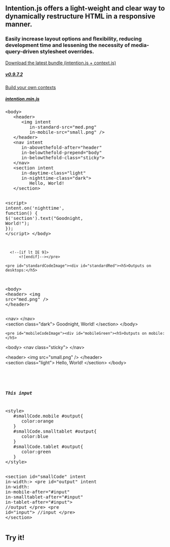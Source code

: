 <section id="splash" intent in-width: in-container: in-orientation:>
   <div class="inner clearFix">
      <section>
         <h2>Intention.js offers a light-weight and clear way to dynamically restructure HTML in a responsive manner.</h2>
         <h3>Easily increase layout options and flexibility, reducing development time and lessening the necessity of media-query-driven stylesheet overrides.</h3>
      </section>
      <section id="buttons" class="clearFix">
            <a id="bundle" href="intention-context.js.zip">Download the latest bundle (intention.js + context.js)<h5>v0.9.7.2</h5></a>
            <a id="mini" href="intention.min.js">Build your own contexts<h5>intention.min.js</h5></a>
      </section>
   </div>
</section>

<!-- Start the ugly Code-as-Image section -->

<section id="codeImage" intent in-width: in-container:>
   <div class="inner clearFix">
      <div id="connections"></div>
      <pre id="rawCodeImage"><span class="selectable">&lt;body&gt;
   &lt;header&gt;
      &lt;img</span> <span class="white"><span class="selectable">intent</span></span>
         <span class="orangeDark"><span class="selectable">in-standard-src="med.png"</span></span>
         <span class="orangeLight"><span class="selectable">in-mobile-src="small.png" /&gt;</span></span>
   <span class="selectable">&lt;/header&gt;
   &lt;nav</span> <span class="white"><span class="selectable">intent</span></span>
      <span class="greenDark"><span class="selectable">in-abovethefold-after="header"</span></span>
      <span class="greenLight"><span class="selectable">in-belowthefold-prepend="body"
      in-belowthefold-class="sticky"&gt;</span></span>
   <span class="selectable">&lt;/nav&gt;
   &lt;section</span> <span class="white"><span class="selectable">intent</span></span>
      <span class="blueLight"><span class="selectable">in-daytime-class="light"</span></span>
      <span class="blueDark"><span class="selectable">in-nighttime-class="dark"&gt;</span></span>
         <span class="selectable">Hello, World!
   &lt;/section&gt;

   &lt;script&gt;</span>
      <span class="white"><span class="selectable">intent.on(</span><span class="blueDark ignore"><span class="selectable">'nighttime'</span></span><span class="selectable">, function() {</span></span>
         <span class="blueDark"><span class="selectable">$('section').text("Goodnight, World!");</span></span>
      <span class="white"><span class="selectable">});</span></span>
   <span class="selectable">&lt;/script&gt;
&lt;/body&gt;</span>

      <!--[if lt IE 9]>
          <![endif]--></pre>

    <pre id="standardCodeImage"><div id="standardRed"><h5>Outputs on desktops:</h5>
<span class="selectable">&lt;body&gt;</span>
   <span class="orangeDark"><span class="selectable">&lt;header&gt;
      &lt;img src="med.png" /&gt;
   &lt;/header&gt;</span></span></div><div id="standardGreen"><span class="greenDark"><span class="selectable">   &lt;nav&gt;
   &lt;/nav&gt;</span></span></div><div id="standardBlue"><span class="blueDark"><span class="selectable">   &lt;section class="dark"&gt;
      Goodnight, World!
   &lt;/section&gt;</span></span>
<span class="selectable">&lt;/body&gt;</span></div></pre>

    <pre id="mobileCodeImage"><div id="mobileGreen"><h5>Outputs on mobile:</h5>
<span class="selectable">&lt;body&gt;</span>
   <span class="greenLight"><span class="selectable">&lt;nav class="sticky"&gt;
   &lt;/nav&gt;</span></span></div><div id="mobileRed"><span class="orangeLight"><span class="selectable">   &lt;header&gt;
      &lt;img src="small.png" /&gt;
   &lt;/header&gt;</span></span></div><div id="mobileBlue"> <span class="blueLight"><span class="selectable">   &lt;section class="light"&gt;
      Hello, World!
   &lt;/section&gt;</span></span>
<span class="selectable">&lt;/body&gt;

</span></div></pre>
</div></section>

<!-- End ugly Code-as-Image section -->
<!-- But start the slightly less ugly mobile version of that -->
<section id="smallCode" class="clearFix" intent in-width: in-container: data-pattern="2">
  <pre id="output" intent
       in-width:
       in-container:
       in-mobile-after="#input"
       in-smalltablet-after="#input"
       in-tablet-after="#input"
       in-pseudomobile-after="#input"
       in-pseudosmalltablet-after="#input"
       in-pseudotablet-after="#input">

  </pre>
  <pre id="input"><h5>This input</h5>
&lt;style&gt;
   <span class="orangeDark mobile">#smallCode.mobile #output{</span>
      color:orange
   <span class="orangeDark">}</span>
   <span class="blueLight smalltablet">#smallCode.smalltablet #output{</span>
      color:blue
   <span class="blueLight">}</span>
   <span class="greenDark tablet">#smallCode.tablet #output{</span>
      color:green
   <span class="greenDark">}</span>
&lt;/style&gt;

&lt;section id="smallCode"
   <span class="white">intent in-width:</span>&gt;
   &lt;pre id="output"
      <span class="white">intent in-width:</span>
      <span class="orangeDark mobile">in-mobile-after="#input"</span>
      <span class="blueLight smalltablet">in-smalltablet-after="#input"</span>
      <span class="greenDark tablet">in-tablet-after="#input"&gt;</span>
         <span class="comment">//output</span>
   &lt;/pre&gt;
   &lt;pre id="input"&gt;
      <span class="comment">//input</span>
   &lt;/pre&gt;
&lt;/section&gt;
  </pre>
</section>
<!-- End that too. Back to decently formatted code -->


<section id="heading" class="try clearFix" intent
   	 in-pseudomobile-prepend="body"
   	 in-pseudosmalltablet-prepend="body"
   	 in-pseudotablet-prepend="body"
   	 in-pseudohdtv-prepend="body"
   	 in-pseudostandard-after="#codeImage"
   	 in-container:
   	 in-width:> <!-- Hide this functionality on *real* mobile devices but not on faked ones-->
  <div class="inner">
    <h2>Try it!</h2>
    <div id="devices">
      <div id="pseudomobile" intent in-pseudomobile-class="toggleOrientation" in-base-class="null"></div>
      <div id="pseudosmalltablet" intent in-pseudosmalltablet-class="toggleOrientation"  in-base-class="null"></div>
      <div id="pseudotablet" intent in-pseudotablet-class="toggleOrientation"  in-base-class="null"></div>
      <div id="pseudohdtv"></div>
      <div class="cancel"></div>
    </div>
  </div>
</section>